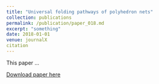 ```yaml
---
title: "Universal folding pathways of polyhedron nets"
collection: publications
permalink: /publication/paper_018.md
excerpt: "something"
date: 2018-01-01
venue: journalX
citation
---
```

This paper ...

[Download paper here](http://pfdamasceno.github.io/files/2018_Dodd.pdf)
